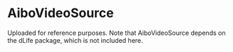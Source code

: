 AiboVideoSource
===============
Uploaded for reference purposes. Note that AiboVideoSource depends on the dLife package, which is not included here.
